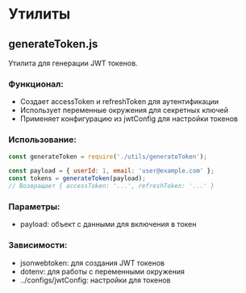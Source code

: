 # Утилиты

## generateToken.js
Утилита для генерации JWT токенов. 

### Функционал:
- Создает accessToken и refreshToken для аутентификации
- Использует переменные окружения для секретных ключей
- Применяет конфигурацию из jwtConfig для настройки токенов

### Использование:
```js
const generateToken = require('./utils/generateToken');

const payload = { userId: 1, email: 'user@example.com' };
const tokens = generateToken(payload);
// Возвращает { accessToken: '...', refreshToken: '...' }
```

### Параметры:
- payload: объект с данными для включения в токен

### Зависимости:
- jsonwebtoken: для создания JWT токенов
- dotenv: для работы с переменными окружения
- ../configs/jwtConfig: настройки для токенов